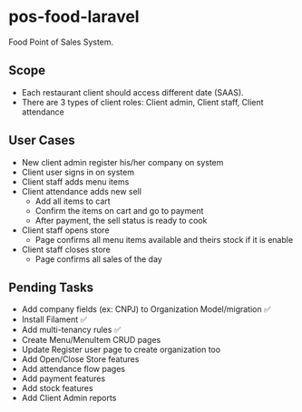 # pos-food-laravel

Food Point of Sales System.

## Scope

- Each restaurant client should access different date (SAAS).
- There are 3 types of client roles: Client admin, Client staff, Client attendance

## User Cases

- New client admin register his/her company on system
- Client user signs in on system
- Client staff adds menu items
- Client attendance adds new sell
  - Add all items to cart
  - Confirm the items on cart and go to payment
  - After payment, the sell status is ready to cook
- Client staff opens store
  - Page confirms all menu items available and theirs stock if it is enable
- Client staff closes store
  - Page confirms all sales of the day

## Pending Tasks

- Add company fields (ex: CNPJ) to Organization Model/migration :white_check_mark:
- Install Filament :white_check_mark:
- Add multi-tenancy rules :white_check_mark:
- Create Menu/MenuItem CRUD pages
- Update Register user page to create organization too
- Add Open/Close Store features
- Add attendance flow pages
- Add payment features
- Add stock features
- Add Client Admin reports
